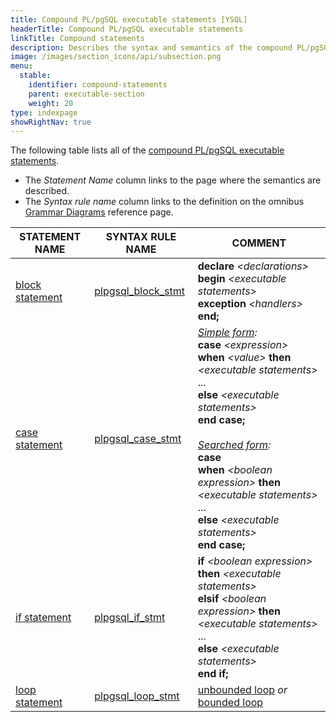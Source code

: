 ```yaml
---
title: Compound PL/pgSQL executable statements [YSQL]
headerTitle: Compound PL/pgSQL executable statements
linkTitle: Compound statements
description: Describes the syntax and semantics of the compound PL/pgSQL executable statements. [YSQL]
image: /images/section_icons/api/subsection.png
menu:
  stable:
    identifier: compound-statements
    parent: executable-section
    weight: 20
type: indexpage
showRightNav: true
---
```


The following table lists all of the [compound PL/pgSQL executable statements](../../../../../syntax_resources/grammar_diagrams/#plpgsql-compound-stmt).
- The _Statement Name_ column links to the page where the semantics are described.
- The _Syntax rule name_ column links to the definition on the omnibus [Grammar Diagrams](../../../../../syntax_resources/grammar_diagrams/) reference page.

| STATEMENT NAME                                | SYNTAX RULE NAME                                                                           | COMMENT |
| --------------------------------------------- | ------------------------------------------------------------------------------------------ | ------- |
| [block statement](../../#plpgsql-block-stmt)  | [plpgsql_block_stmt](../../../../../syntax_resources/grammar_diagrams/#plpgsql-block-stmt) | **declare** _\<declarations\>_<br /> **begin** _\<executable statements\>_<br /> **exception** _\<handlers\>_<br /> **end;** |
| [case statement](./case-statement/)           | [plpgsql_case_stmt](../../../../../syntax_resources/grammar_diagrams/#plpgsql-case-stmt)   | _<ins>Simple form</ins>:_<br /> **case** _\<expression\>_<br /> **when** _\<value\>_ **then** _\<executable statements\>_ ...<br /> **else** _\<executable statements\>_<br /> **end case;** <br /><br /> _<ins>Searched form</ins>:_<br /> **case** <br /> **when** _\<boolean expression\>_ **then** _\<executable statements\>_ ...<br /> **else** _\<executable statements\>_<br /> **end case;** |
| [if statement](./if-statement/)               | [plpgsql_if_stmt](../../../../../syntax_resources/grammar_diagrams/#plpgsql-if-stmt)       | **if** _\<boolean expression\>_ **then** _\<executable statements\>_<br /> **elsif** _\<boolean expression\>_ **then** _\<executable statements\>_ ...<br /> **else** _\<executable statements\>_<br /> **end if;** |
| [loop statement](./loop-exit-continue/)       | [plpgsql_loop_stmt](../../../../../syntax_resources/grammar_diagrams/#plpgsql-loop-stmt)   | [unbounded loop](./loop-exit-continue/infinite-and-while-loops/) _or_ [bounded loop](./loop-exit-continue/#bounded-loop) |
